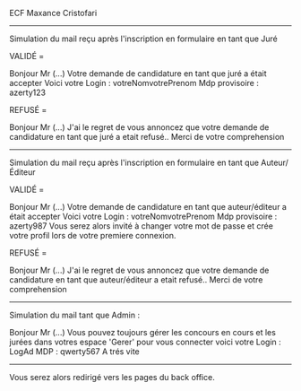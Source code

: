 ECF Maxance Cristofari


--------------------------------------
Simulation du mail reçu après l'inscription en formulaire en tant que Juré

VALIDÉ = 

Bonjour Mr (...)
Votre demande de candidature en tant que juré a était accepter
Voici votre Login :
votreNomvotrePrenom 
Mdp provisoire : 
azerty123

REFUSÉ = 

Bonjour Mr (...)
J'ai le regret de vous annoncez que votre demande de candidature en tant que juré 
a etait refusé..
Merci de votre comprehension 

--------------------------------------
Simulation du mail reçu après l'inscription en formulaire en tant que Auteur/Éditeur

VALIDÉ = 

Bonjour Mr (...)
Votre demande de candidature en tant que auteur/éditeur a était accepter
Voici votre Login :
votreNomvotrePrenom 
Mdp provisoire : 
azerty987
Vous serez alors invité à changer votre mot de passe et crée votre profil lors de votre premiere connexion.


REFUSÉ = 

Bonjour Mr (...)
J'ai le regret de vous annoncez que votre demande de candidature en tant que auteur/éditeur
a etait refusé..
Merci de votre comprehension

-----------------------------------------
Simulation du mail tant que Admin :

Bonjour Mr (...)
Vous pouvez toujours gérer les concours en cours et les jurées dans votres espace 'Gerer'
pour vous connecter voici votre Login :
LogAd
MDP :
qwerty567
A trés vite 

-------------------------------------

Vous serez alors redirigé vers les pages du back office.







